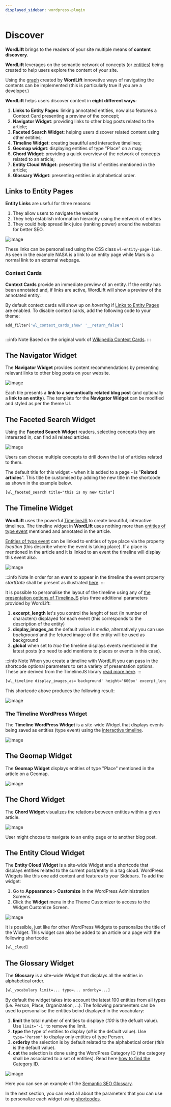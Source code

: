 ```yaml
---
displayed_sidebar: wordpress-plugin
---
```


# Discover

**WordLift** brings to the readers of your site multiple means of **content discovery**.

**WordLift** leverages on the semantic network of concepts (or [entities](/pages/key-concepts#entity)) being created to help users explore the content of your site.

Using the [graph](/pages/key-concepts#knowledge-graph) created by **WordLift** innovative ways of navigating the contents can be implemented (this is particularly true if you are a developer.)

**WordLift** helps users discover content in **eight different ways**:

1. **Links to Entity Pages**: linking annotated entities, now also features a Context Card presenting a preview of the concept;
2. **Navigator Widget**: providing links to other blog posts related to the article;
3. **Faceted Search Widget**: helping users discover related content using other entities;
4. **Timeline Widget**: creating beautiful and interactive timelines;
5. **Geomap widget**: displaying entities of type "Place" on a map;
6. **Chord Widget**: providing a quick overview of the network of concepts related to an article;
7. **Entity Cloud Widget**: presenting the list of entities mentioned in the article;
8. **Glossary Widget**: presenting entities in alphabetical order.

## Links to Entity Pages

**Entity Links** are useful for three reasons:

1. They allow users to navigate the website
2. They help establish information hierarchy using the network of entities
3. They could help spread link juice (ranking power) around the websites for better SEO.

![image](./images/wordlift-discover-entity-links.png)

These links can be personalised using the CSS class `wl-entity-page-link`. As seen in the example NASA is a link to an entity page while Mars is a normal link to an external webpage.

### Context Cards

**Context Cards** provide an immediate preview of an entity. If the entity has been annotated and, if links are active,
WordLift will show a preview of the annotated entity.

By default context cards will show up on *hovering* if [Links to Entity Pages](#links-to-entity-pages) are enabled.
To disable context cards, add the following code to your theme:

```php
add_filter('wl_context_cards_show' '__return_false')
```

```{image} https://user-images.githubusercontent.com/5725682/60662170-f4ee9600-9e5b-11e9-8a06-368eede8b89e.png
```

:::info Note
Based on the original work of [Wikipedia Context Cards](https://github.com/joakin/context-cards).
:::

## The Navigator Widget

The **Navigator Widget** provides content recommendations by presenting relevant links to other blog posts on your website.

![image](./images/wordlift-discover-navigator.png)

Each tile presents a **link to a semantically related blog post** (and optionally a **link to an entity**).
The template for the **Navigator Widget** can be modified and styled as per the theme UI.

## The Faceted Search Widget

Using the **Faceted Search Widget** readers, selecting concepts they are interested in, can find all related articles.

![image](./images/wordlift-edit-entity-faceted-search-widget-frontend.gif)

Users can choose multiple concepts to drill down the list of articles related to them.

The default title for this widget - when it is added to a page - is "**Related articles**". This title be customised by adding the new title in the shortcode as shown in the example below.

```html
[wl_faceted_search title="this is my new title"]
```

## The Timeline Widget

**WordLift** uses the powerful [TimelineJS](https://timeline.knightlab.com/) to create beautiful, interactive timelines.
The timeline widget in **WordLift** uses nothing more than [entities of type event](/pages/edit-entity#edit-an-event) mentioned and annotated in the article.

[Entities of type event](/pages/edit-entity#edit-an-event) can be linked to entities of type place via the property *location* (this describe where the event is taking place). If a place is mentioned in the article and it is linked to an event the timeline will display this event also.

![image](./images/wordlift-shortcodes-timeline.png)

:::info Note
In order for an event to appear in the timeline the event property *startDate* shall be present as illustrated [here](/pages/edit-entity#edit-an-event).
:::

It is possible to personalise the layout of the timeline using any of [the presentation options of TimelineJS](https://timeline.knightlab.com/docs/options.html) plus three additional parameters provided by WordLift:

1. **excerpt_length** let's you control the lenght of text (in number of characters) displayed for each event (this corresponds to the description of the entity)
2. **display_images_as** the default value is *media*, alternatively you can use *background* and the fetured image of the entity will be used as background
3. **global** when set to *true* the timeline displays events mentioned in the latest posts (no need to add mentions to places or events in this case).

:::info Note
When you create a timeline with WordLift you can pass in the shortcode optional parameters to set a variety of presentation options. These are derived from the TimelineJS library [read more here](https://timeline.knightlab.com/docs/options.html).
:::

```html
[wl_timeline display_images_as='background' height='600px' excerpt_length=25 global='true']
```

This shortcode above produces the following result:

![image](./images/wordlift-shortcodes-timeline-02.png)

### The Timeline WordPress Widget

The **Timeline WordPress Widget** is a site-wide Widget that displays events being saved as entities (type event) using the [interactive timeline](#the-timeline-widget).

![image](./images/wordlift-timeline-wordpress-widget.png)

## The Geomap Widget

The **Geomap Widget** displays entities of type "Place" mentioned in the article on a Geomap.

![image](./images/wordlift-shortcodes-geomap.png)

## The Chord Widget

The **Chord Widget** visualizes the relations between entities within a given article.

![image](./images/wordlift-shortcodes-chord.png)

User might choose to navigate to an entity page or to another blog post.

## The Entity Cloud Widget

The **Entity Cloud Widget** is a site-wide Widget and a shortcode that displays entities related to the current post/entity in a tag cloud. WordPress Widgets like this one add content and features to your Sidebars. To add the widget:

1. Go to **Appearance > Customize** in the WordPress Administration Screens.
2. Click the **Widget** menu in the Theme Customizer to access to the Widget Customize Screen.

![image](./images/wordlift-entities-cloud-widget.png)

It is possible, just like for other WordPress Widgets to personalize the title of the Widget. This widget can also be added to an article or a page with the following shortcode:

```html
[wl_cloud]
```

## The Glossary Widget

The **Glossary** is a site-wide Widget that displays all the entities in alphabetical order.

```html
[wl_vocabulary limit=... type=... orderby=...]
```

By default the widget takes into account the latest 100 entities from all types (i.e. Person, Place, Organization, ...).
The following paramenters can be used to personalise the entities beind displayed in the vocabulary:

1. **limit** the total number of entities to displaye (*100* is the defualt value). Use `limit='-1'` to remove the limit.
2. **type** the type of entities to display (*all* is the default value). Use `type='Person'` to display only entities of type Person.
3. **orderby** the selection is by default related to the alphabetical order (*title* is the default value).
4. **cat** the selection is done using the WordPress Category ID (the category shall be associated to a set of entities). Read here [how to find the Category ID](http://www.wpbeginner.com/beginners-guide/how-to-find-post-category-tag-comments-or-user-id-in-wordpress/).

![image](./images/wordlift-discover-vocabulary.gif)

Here you can see an example of the [Semantic SEO Glossary](https://wordlift.io/blog/en/glossary).

In the next section, you can read all about the parameters that you can use to personalize each widget using [shortcodes](/pages/shortcodes).

